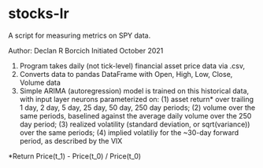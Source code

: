 # stocks-lr
A script for measuring metrics on SPY data.

Author: Declan R Borcich
Initiated October 2021

1. Program takes daily (not tick-level) financial asset price data via .csv,
2. Converts data to pandas DataFrame with Open, High, Low, Close, Volume data
3. Simple ARIMA (autoregression) model is trained on this historical data, with input layer
  neurons parameterized on: (1) asset return* over trailing 1 day, 2 day, 5 day,
  25 day, 50 day, 250 day periods; (2) volume over the same periods, baselined
  against the average daily volume over the 250 day period; (3) realized volatility 
  (standard deviation, or sqrt(variance)) over the same periods; 
  (4) implied volatiliy for the ~30-day forward period, as described by the
  VIX

*Return Price(t_1) - Price(t_0) / Price(t_0) 
